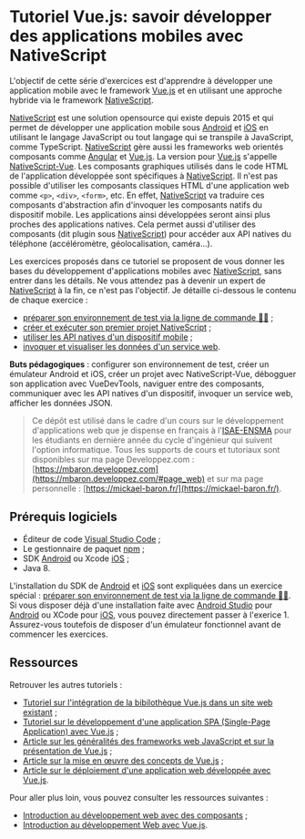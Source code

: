 # Tutoriel Vue.js: savoir développer des applications mobiles avec NativeScript

L'objectif de cette série d'exercices est d'apprendre à développer une application mobile avec le framework [Vue.js](https://vuejs.org/) et en utilisant une approche hybride via le framework [NativeScript](https://nativescript.org/). 

[NativeScript](https://nativescript.org/) est une solution opensource qui existe depuis 2015 et qui permet de développer une application mobile sous [Android](https://www.android.com) et [iOS](https://www.apple.com/ios) en utilisant le langage JavaScript ou tout langage qui se transpile à JavaScript, comme TypeScript. [NativeScript](https://nativescript.org/) gère aussi les frameworks web orientés composants comme [Angular](https://angular.io/) et [Vue.js](https://vuejs.org/). La version pour [Vue.js](https://vuejs.org/) s'appelle [NativeScript-Vue](https://nativescript-vue.org/). Les composants graphiques utilisés dans le code HTML de l'application développée sont spécifiques à [NativeScript](https://nativescript.org/). Il n'est pas possible d'utiliser les composants classiques HTML d'une application web comme `<p>`, `<div>`, `<form>`, etc. En effet, [NativeScript](https://nativescript.org/) va traduire ces composants d'abstraction afin d'invoquer les composants natifs du dispositif mobile. Les applications ainsi développées seront ainsi plus proches des applications natives. Cela permet aussi d'utiliser des composants (dit plugin sous [NativeScript](https://nativescript.org/)) pour accéder aux API natives du téléphone (accéléromètre, géolocalisation, caméra...). 

Les exercices proposés dans ce tutoriel se proposent de vous donner les bases du développement d'applications mobiles avec [NativeScript](https://nativescript.org/), sans entrer dans les détails. Ne vous attendez pas à devenir un expert de [NativeScript](https://nativescript.org/) à la fin, ce n'est pas l'objectif. Je détaille ci-dessous le contenu de chaque exercice :

* [préparer son environnement de test via la ligne de commande 💪🏼](/vuejs-nativescript-tutorial-exercice0) ;
* [créer et exécuter son premier projet NativeScript](/vuejs-nativescript-tutorial-exercice1) ;
* [utiliser les API natives d'un dispositif mobile](/vuejs-nativescript-tutorial-exercice2) ;
* [invoquer et visualiser les données d'un service web](/vuejs-nativescript-tutorial-exercice3).

**Buts pédagogiques** : configurer son environnement de test, créer un émulateur Android et iOS, créer un projet avec NativeScript-Vue, débogguer son application avec VueDevTools, naviguer entre des composants, communiquer avec les API natives d'un dispositif, invoquer un service web, afficher les données JSON.

> Ce dépôt est utilisé dans le cadre d'un cours sur le développement d'applications web que je dispense  en français à l'[ISAE-ENSMA](https://www.ensma.fr) pour les étudiants en dernière année du cycle d'ingénieur qui suivent l'option informatique. Tous les supports de cours et tutoriaux sont disponibles sur ma page Developpez.com : [https://mbaron.developpez.com](https://mbaron.developpez.com/#page_web) et sur ma page personnelle : [https://mickael-baron.fr/](https://mickael-baron.fr/).

## Prérequis logiciels

* Éditeur de code [Visual Studio Code](https://code.visualstudio.com/) ;
* Le gestionnaire de paquet [npm](https://www.npmjs.com/) ; 
* SDK [Android](https://www.android.com) ou Xcode [iOS](https://www.apple.com/ios) ;
* Java 8.

L'installation du SDK de [Android](https://www.android.com) et [iOS](https://www.apple.com/ios) sont expliquées dans un exercice spécial : [préparer son environnement de test via la ligne de commande 💪🏼](/vuejs-nativescript-tutorial-exercice0). Si vous disposer déjà d'une installation faite avec [Android Studio](https://developer.android.com/studio) pour [Android](https://www.android.com) ou XCode pour [iOS](https://www.apple.com/ios), vous pouvez directement passer à l'exerice 1. Assurez-vous toutefois de disposer d'un émulateur fonctionnel avant de commencer les exercices.

## Ressources

Retrouver les autres tutoriels :

* [Tutoriel sur l'intégration de la bibilothèque Vue.js dans un site web existant](https://github.com/mickaelbaron/vuejs-form-tutorial) ;
* [Tutoriel sur le développement d'une application SPA (Single-Page Application) avec Vue.js](https://github.com/mickaelbaron/vuejs-spa-tutorial) ;
* [Article sur les généralités des frameworks web JavaScript et sur la présentation de Vue.js](https://mickael-baron.fr/web/vuejs-generalites-part1) ;
* [Article sur la mise en œuvre des concepts de Vue.js](https://mickael-baron.fr/web/vuejs-miseenoeuvre-part2) ;
* [Article sur le déploiement d'une application web développée avec Vue.js](https://mickael-baron.fr/web/vuejs-deploiement-part3).

Pour aller plus loin, vous pouvez consulter les ressources suivantes :

* [Introduction au développement web avec des composants](https://mickael-baron.fr/web/intro-developpement-web-composant) ;
* [Introduction au développement Web avec Vue.js](https://mickael-baron.fr/web/intro-vuejs).